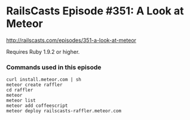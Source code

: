 # RailsCasts Episode #351: A Look at Meteor

http://railscasts.com/episodes/351-a-look-at-meteor

Requires Ruby 1.9.2 or higher.

### Commands used in this episode

```
curl install.meteor.com | sh
meteor create raffler
cd raffler
meteor
meteor list
meteor add coffeescript
meteor deploy railscasts-raffler.meteor.com
```

